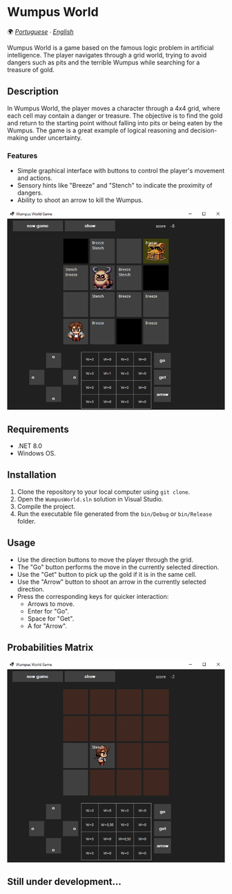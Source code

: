 # Wumpus World

🌍 *[Portuguese](README.md) ∙ [English](README_en.md)*

Wumpus World is a game based on the famous logic problem in artificial intelligence. The player navigates through a grid world, trying to avoid dangers such as pits and the terrible Wumpus while searching for a treasure of gold.

## Description

In Wumpus World, the player moves a character through a 4x4 grid, where each cell may contain a danger or treasure. The objective is to find the gold and return to the starting point without falling into pits or being eaten by the Wumpus. The game is a great example of logical reasoning and decision-making under uncertainty.

### Features

- Simple graphical interface with buttons to control the player's movement and actions.
- Sensory hints like "Breeze" and "Stench" to indicate the proximity of dangers.
- Ability to shoot an arrow to kill the Wumpus.

 ![img](print.png)

## Requirements

- .NET 8.0
- Windows OS.

## Installation

1. Clone the repository to your local computer using `git clone`.
2. Open the `WumpusWorld.sln` solution in Visual Studio.
3. Compile the project.
4. Run the executable file generated from the `bin/Debug` or `bin/Release` folder.

## Usage

- Use the direction buttons to move the player through the grid.
- The "Go" button performs the move in the currently selected direction.
- Use the "Get" button to pick up the gold if it is in the same cell.
- Use the "Arrow" button to shoot an arrow in the currently selected direction.
- Press the corresponding keys for quicker interaction:
  - Arrows to move.
  - Enter for "Go".
  - Space for "Get".
  - A for "Arrow".

## Probabilities Matrix

![img2](print2.png)

## Still under development...
